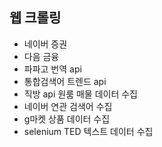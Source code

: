 ## 웹 크롤링
- 네이버 증권
- 다음 금융
- 파파고 번역 api
- 통합검색어 트렌드 api
- 직방 api 원룸 매물 데이터 수집
- 네이버 연관 검색어 수집
- g마켓 상품 데이터 수집
- selenium TED 텍스트 데이터 수집
